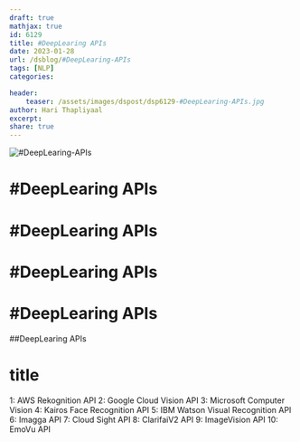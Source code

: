 ```yaml
--- 
draft: true
mathjax: true
id: 6129
title: #DeepLearing APIs
date: 2023-01-28
url: /dsblog/#DeepLearing-APIs
tags: [NLP] 
categories: 

header:
    teaser: /assets/images/dspost/dsp6129-#DeepLearing-APIs.jpg
author: Hari Thapliyaal 
excerpt:
share: true 
---
```


![#DeepLearing-APIs](/assets/images/dspost/dsp6129-#DeepLearing-APIs.jpg)

# #DeepLearing APIs


# #DeepLearing APIs


# #DeepLearing APIs


# #DeepLearing APIs


##DeepLearing APIs



# title


1: AWS Rekognition API 
2: Google Cloud Vision API 
3: Microsoft Computer Vision 
4: Kairos Face Recognition API 
5: IBM Watson Visual Recognition API 
6: Imagga API 
7: Cloud Sight API 
8: ClarifaiV2 API 
9: ImageVision API 
10: EmoVu API
